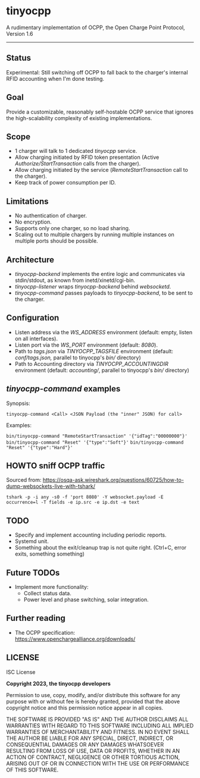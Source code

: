 # tinyocpp

A rudimentary implementation of OCPP, the Open Charge Point Protocol, Version 1.6

------

## Status

Experimental: Still switching off OCPP to fall back to the charger's internal RFID accounting when I'm done testing.

## Goal

Provide a customizable, reasonably self-hostable OCPP service that ignores the high-scalability complexity of existing implementations.

## Scope

- 1 charger will talk to 1 dedicated *tinyocpp* service.
- Allow charging initiated by RFID token presentation (Active *Authorize/StartTransaction* calls from the charger).
- Allow charging initiated by the service (*RemoteStartTransaction* call to the charger).
- Keep track of power consumption per ID.

## Limitations

- No authentication of charger.
- No encryption.
- Supports only one charger, so no load sharing.
- Scaling out to multiple chargers by running multiple instances on multiple ports should be possible.

## Architecture

- *tinyocpp-backend* implements the entire logic and communicates via stdin/stdout, as known from inetd/xinetd/cgi-bin.
- *tinyocpp-listener* wraps *tinyocpp-backend* behind *websocketd*.
- *tinyocpp-command* passes payloads to *tinyocpp-backend*, to be sent to the charger.

## Configuration

- Listen address via the *WS_ADDRESS* environment (default: empty, listen on all interfaces).
- Listen port via the *WS_PORT* environment (default: *8080*).
- Path to *tags.json* via *TINYOCPP_TAGSFILE* environment (default: *conf/tags.json,* parallel to tinyocpp's *bin/* directory)
- Path to Accounting directory via *TINYOCPP_ACCOUNTINGDIR* environment (default: *accounting/*, parallel to tinyocpp's *bin/* directory)

## *tinyocpp-command* examples

Synopsis:

`tinyocpp-command <Call> <JSON Payload (the "inner" JSON) for call>`

Examples:

`bin/tinyocpp-command "RemoteStartTransaction" '{"idTag":"00000000"}'`
`bin/tinyocpp-command "Reset" '{"type":"Soft"}'`
`bin/tinyocpp-command "Reset" '{"type":"Hard"}'`

## HOWTO sniff OCPP traffic

Sourced from: https://osqa-ask.wireshark.org/questions/60725/how-to-dump-websockets-live-with-tshark/

`tshark -p -i any -s0 -f 'port 8080' -Y websocket.payload -E occurrence=l -T fields -e ip.src -e ip.dst -e text`

## TODO

- Specify and implement accounting including periodic reports.
- Systemd unit.
- Something about the exit/cleanup trap is not quite right. (Ctrl+C, error exits, something something)

## Future TODOs

- Implement more functionality:
  - Collect status data.
  - Power level and phase switching, solar integration.

## Further reading

- The OCPP specification: https://www.openchargealliance.org/downloads/

## LICENSE

ISC License

**Copyright 2023, the tinyocpp developers**

Permission to use, copy, modify, and/or distribute this software for any purpose with or without fee is hereby granted, provided that the above copyright notice and this permission notice appear in all copies.

THE SOFTWARE IS PROVIDED "AS IS" AND THE AUTHOR DISCLAIMS ALL WARRANTIES WITH REGARD TO THIS SOFTWARE INCLUDING ALL IMPLIED WARRANTIES OF MERCHANTABILITY AND FITNESS. IN NO EVENT SHALL THE AUTHOR BE LIABLE FOR ANY SPECIAL, DIRECT, INDIRECT, OR CONSEQUENTIAL DAMAGES OR ANY DAMAGES WHATSOEVER RESULTING FROM LOSS OF USE, DATA OR PROFITS, WHETHER IN AN ACTION OF CONTRACT, NEGLIGENCE OR OTHER TORTIOUS ACTION, ARISING OUT OF OR IN CONNECTION WITH THE USE OR PERFORMANCE OF THIS SOFTWARE.